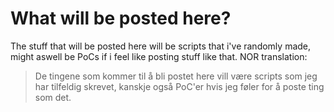 # What will be posted here?
The stuff that will be posted here will be scripts that i've randomly made, might aswell be PoCs if i feel like posting stuff like that.
NOR translation:
> De tingene som kommer til å bli postet here vill være scripts som jeg har tilfeldig skrevet, kanskje også PoC'er hvis jeg føler for å poste ting som det.
